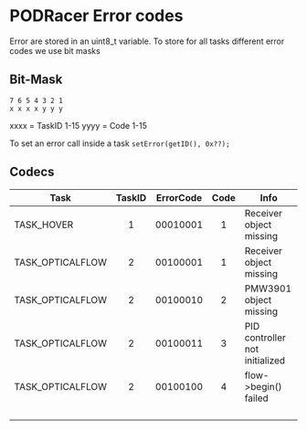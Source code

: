 # PODRacer Error codes
Error are stored in an uint8_t variable. To store for all tasks different error codes we use bit masks

## Bit-Mask
```
7 6 5 4 3 2 1
x x x x y y y
```


xxxx = TaskID 1-15
yyyy = Code 1-15

To set an error call inside a task `setError(getID(), 0x??);` 

## Codecs

|Task|TaskID|ErrorCode|Code|Info|
|---|:-:|:-:|:-:|---|
|TASK_HOVER|1|00010001|1|Receiver object missing|
|TASK_OPTICALFLOW|2|00100001|1|Receiver object missing|
|TASK_OPTICALFLOW|2|00100010|2|PMW3901 object missing|
|TASK_OPTICALFLOW|2|00100011|3|PID controller not initialized|
|TASK_OPTICALFLOW|2|00100100|4|flow->begin() failed|
||||||
||||||
||||||
||||||
